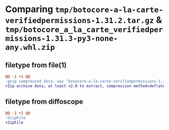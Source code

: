 # Comparing `tmp/botocore-a-la-carte-verifiedpermissions-1.31.2.tar.gz` & `tmp/botocore_a_la_carte_verifiedpermissions-1.31.3-py3-none-any.whl.zip`

## filetype from file(1)

```diff
@@ -1 +1 @@
-gzip compressed data, was "botocore-a-la-carte-verifiedpermissions-1.31.2.tar", last modified: Wed Jul 12 01:45:00 2023, max compression
+Zip archive data, at least v2.0 to extract, compression method=deflate
```

## filetype from diffoscope

```diff
@@ -1 +1 @@
-GzipFile
+ZipFile
```

